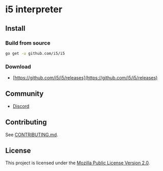 # i5 interpreter

## Install

### Build from source

```sh
go get -u github.com/i5/i5
```

### Download

* [https://github.com/i5/i5/releases](https://github.com/i5/i5/releases)

## Community

* [Discord](https://discord.gg/nFhr9mx)

## Contributing

See [CONTRIBUTING.md](CONTRIBUTING.md).

## License

This project is licensed under the [Mozilla Public License Version 2.0](LICENSE).
